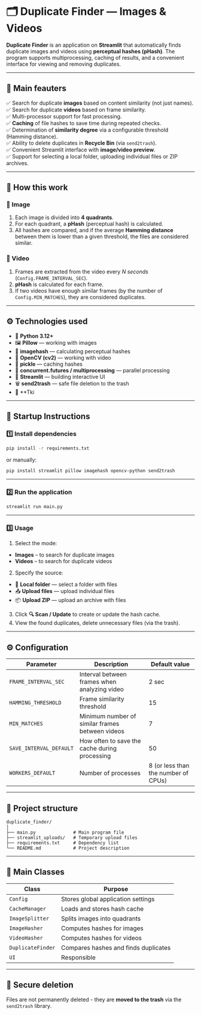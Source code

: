# 🗂 Duplicate Finder — Images & Videos

**Duplicate Finder** is an application on **Streamlit** that automatically finds duplicate images and videos using **perceptual hashes (pHash)**.
The program supports multiprocessing, caching of results, and a convenient interface for viewing and removing duplicates.

---

## 🚀 Main feauters

✅ Search for duplicate **images** based on content similarity (not just names).  
✅ Search for duplicate **videos** based on frame similarity.  
✅ Multi-processor support for fast processing.  
✅ **Caching** of file hashes to save time during repeated checks.  
✅ Determination of **similarity degree** via a configurable threshold (Hamming distance).  
✅ Ability to delete duplicates in **Recycle Bin** (via `send2trash`).  
✅ Convenient Streamlit interface with **image/video preview**.  
✅ Support for selecting a local folder, uploading individual files or ZIP archives.

---

## 🧠 How this work

### 🔹 Image
1. Each image is divided into **4 quadrants**.
2. For each quadrant, a **pHash** (perceptual hash) is calculated.
3. All hashes are compared, and if the average **Hamming distance** between them is lower than a given threshold, the files are considered similar.

### 🔹 Video
1. Frames are extracted from the video every *N seconds* (`Config.FRAME_INTERVAL_SEC`).
2. **pHash** is calculated for each frame.
3. If two videos have enough similar frames (by the number of `Config.MIN_MATCHES`), they are considered duplicates.
---

## ⚙️ Technologies used

- 🐍 **Python 3.12+**
- 🖼 **Pillow** — working with images
- 🧮 **imagehash** — calculating perceptual hashes
- 🎥 **OpenCV (cv2)** — working with video
- 💾 **pickle** — caching hashes
- 🔄 **concurrent.futures / multiprocessing** — parallel processing
- 🧱 **Streamlit** — building interactive UI
- 🗑 **send2trash** — safe file deletion to the trash
- 🧰 **Tki

---

## 🧰 Startup Instructions

### 1️⃣ Install dependencies
```bash
pip install -r requirements.txt
```

or manually:
```bash
pip install streamlit pillow imagehash opencv-python send2trash
```

---

### 2️⃣ Run the application
```bash
streamlit run main.py
```

---

### 3️⃣ Usage
1. Select the mode:
  - **Images** – to search for duplicate images
  - **Videos** – to search for duplicate videos
2. Specify the source:
  - 📁 **Local folder** — select a folder with files
  - 📤 **Upload files** — upload individual files
  - 📦 **Upload ZIP** — upload an archive with files
3. Click **🔍 Scan / Update** to create or update the hash cache.
4. View the found duplicates, delete unnecessary files (via the trash).
---

## ⚙️ Configuration

| Parameter | Description | Default value |
|-----------|------|--------------------------|
| `FRAME_INTERVAL_SEC` | Interval between frames when analyzing video | 2 sec |
| `HAMMING_THRESHOLD` | Frame similarity threshold | 15 |
| `MIN_MATCHES` | Minimum number of similar frames between videos | 7 |
| `SAVE_INTERVAL_DEFAULT` | How often to save the cache during processing | 50 |
| `WORKERS_DEFAULT` | Number of processes | 8 (or less than the number of CPUs) |

---

## 📁 Project structure

```
duplicate_finder/
│
├── main.py              # Main program file
├── streamlit_uploads/   # Temporary upload files
├── requirements.txt     # Dependency list
└── README.md            # Project description
```

---

## 🧩 Main Classes

| Class | Purpose |
|------|---------------|
| `Config` | Stores global application settings |
| `CacheManager` | Loads and stores hash cache |
| `ImageSplitter` | Splits images into quadrants |
| `ImageHasher` | Computes hashes for images |
| `VideoHasher` | Computes hashes for videos |
| `DuplicateFinder` | Compares hashes and finds duplicates |
| `UI` | Responsible

---

## 🧹 Secure deletion
Files are not permanently deleted - they are **moved to the trash** via the `send2trash` library.
